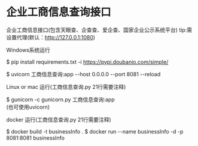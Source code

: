 # 企业工商信息查询接口
企业工商信息接口(包含天眼查、企查查、爱企查、国家企业公示系统平台)
tip:需设置代理(默认：http://127.0.0.1:1080)

Windows系统运行

$ pip install requirements.txt -i https://pypi.doubanio.com/simple/

$ uvicorn 工商信息查询:app --host 0.0.0.0 --port 8081 --reload

Linux or mac 运行(工商信息查询.py 21行需要注释)

$ gunicorn -c gunicorn.py 工商信息查询:app  
(也可使用uvicorn)

docker 运行(工商信息查询.py 21行需要注释)

$ docker build -t businessInfo .
$ docker run --name businessInfo -d -p 8081:8081 businessInfo
